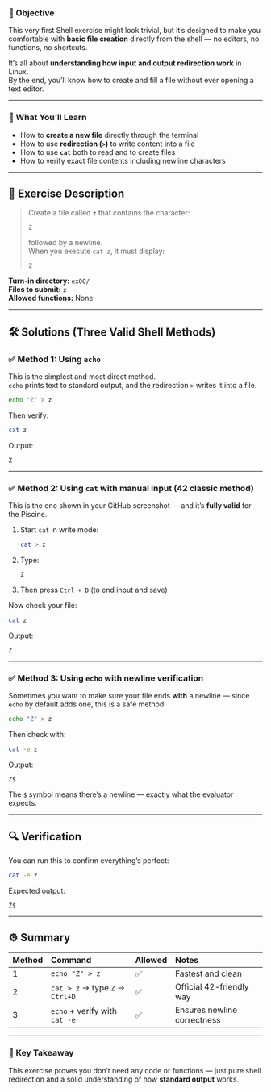 ### 🎯 Objective
This very first Shell exercise might look trivial, but it’s designed to make you comfortable with **basic file creation** directly from the shell — no editors, no functions, no shortcuts.

It’s all about **understanding how input and output redirection work** in Linux.  
By the end, you’ll know how to create and fill a file without ever opening a text editor.

---

### 🧠 What You’ll Learn
- How to **create a new file** directly through the terminal  
- How to use **redirection (`>`)** to write content into a file  
- How to use **`cat`** both to read and to create files  
- How to verify exact file contents including newline characters  

---

## 🧩 Exercise Description

> Create a file called **`z`** that contains the character:
> ```
> Z
> ```
> followed by a newline.  
> When you execute `cat z`, it must display:
> ```
> Z
> ```

**Turn-in directory:** `ex00/`  
**Files to submit:** `z`  
**Allowed functions:** None  

---

## 🛠️ Solutions (Three Valid Shell Methods)

### ✅ Method 1: Using `echo`
This is the simplest and most direct method.  
`echo` prints text to standard output, and the redirection `>` writes it into a file.

```bash
echo "Z" > z
````

Then verify:

```bash
cat z
```

Output:

```
Z
```

---

### ✅ Method 2: Using `cat` with manual input (42 classic method)

This is the one shown in your GitHub screenshot — and it’s **fully valid** for the Piscine.

1. Start `cat` in write mode:

   ```bash
   cat > z
   ```
2. Type:

   ```
   Z
   ```
3. Then press `Ctrl + D` (to end input and save)

Now check your file:

```bash
cat z
```

Output:

```
Z
```

---

### ✅ Method 3: Using `echo` with newline verification

Sometimes you want to make sure your file ends **with** a newline — since `echo` by default adds one, this is a safe method.

```bash
echo "Z" > z
```

Then check with:

```bash
cat -e z
```

Output:

```
Z$
```

The `$` symbol means there’s a newline — exactly what the evaluator expects.

---

## 🔍 Verification

You can run this to confirm everything’s perfect:

```bash
cat -e z
```

Expected output:

```
Z$
```

---

## ⚙️ Summary

| Method | Command                         | Allowed | Notes                       |
| :----- | :------------------------------ | :------ | :-------------------------- |
| 1      | `echo "Z" > z`                    |    ✅   | Fastest and clean           |
| 2      | `cat > z` → type `Z` → `Ctrl+D`       |    ✅   | Official 42-friendly way    |
| 3      | `echo` + verify with `cat -e`       |    ✅   | Ensures newline correctness |

---

### 💬 Key Takeaway

This exercise proves you don’t need any code or functions —
just pure shell redirection and a solid understanding of how **standard output** works.


